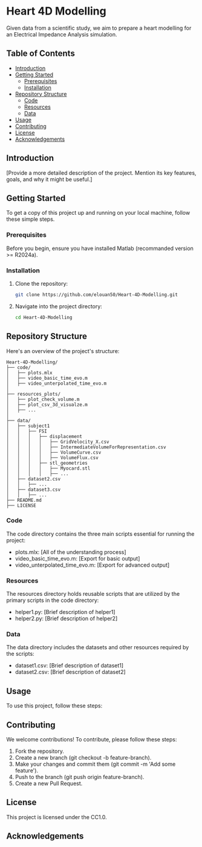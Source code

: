 # Heart 4D Modelling
 Given data from a scientific study, we aim to prepare a heart modelling for an Electrical Impedance Analysis simulation.

## Table of Contents

- [Introduction](#introduction)
- [Getting Started](#getting-started)
  - [Prerequisites](#prerequisites)
  - [Installation](#installation)
- [Repository Structure](#repository-structure)
  - [Code](#code)
  - [Resources](#resources)
  - [Data](#data)
- [Usage](#usage)
- [Contributing](#contributing)
- [License](#license)
- [Acknowledgements](#acknowledgements)

## Introduction

[Provide a more detailed description of the project. Mention its key features, goals, and why it might be useful.]

## Getting Started

To get a copy of this project up and running on your local machine, follow these simple steps.

### Prerequisites

Before you begin, ensure you have installed Matlab (recommanded version >= R2024a).

### Installation

1. Clone the repository:
    ```bash
    git clone https://github.com/elouan50/Heart-4D-Modelling.git
    ```
2. Navigate into the project directory:
    ```bash
    cd Heart-4D-Modelling
    ```

## Repository Structure

Here's an overview of the project's structure:

```plaintext
Heart-4D-Modelling/
├── code/
│   ├── plots.mlx
│   ├── video_basic_time_evo.m
│   ├── video_unterpolated_time_evo.m
│
├── resources_plots/
│   ├── plot_check_volume.m
│   ├── plot_csv_3d_visualze.m
│   ├── ...
│
├── data/
│   ├── subject1
│   │   ├── FSI
│   │   │   ├── displacement
│   │   │   │   ├── GridVelocity_X.csv
│   │   │   │   ├── IntermediateVolumeForRepresentation.csv
│   │   │   │   ├── VolumeCurve.csv
│   │   │   │   ├── VolumeFlux.csv
│   │   │   ├── stl_geometries
│   │   │   │   ├── Myocard.stl
│   │   │   │   ├── ...
│   ├── dataset2.csv
│   │   ├── ...
│   ├── dataset3.csv
│   │   ├── ...
├── README.md
├── LICENSE
```

### Code
The code directory contains the three main scripts essential for running the project:

- plots.mlx: [All of the understanding process]
- video_basic_time_evo.m: [Export for basic output]
- video_unterpolated_time_evo.m: [Export for advanced output]

### Resources
The resources directory holds reusable scripts that are utilized by the primary scripts in the code directory:

- helper1.py: [Brief description of helper1]
- helper2.py: [Brief description of helper2]

### Data
The data directory includes the datasets and other resources required by the scripts:

- dataset1.csv: [Brief description of dataset1]
- dataset2.csv: [Brief description of dataset2]

## Usage
To use this project, follow these steps:


## Contributing
We welcome contributions! To contribute, please follow these steps:

1. Fork the repository.
2. Create a new branch (git checkout -b feature-branch).
3. Make your changes and commit them (git commit -m 'Add some feature').
4. Push to the branch (git push origin feature-branch).
5. Create a new Pull Request.

## License
This project is licensed under the CC1.0.

## Acknowledgements


